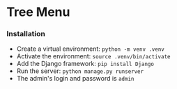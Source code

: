 # Tree Menu

### Installation

- Create a virtual environment: `python -m venv .venv`
- Activate the environment: `source .venv/bin/activate`
- Add the Django framework: `pip install Django`
- Run the server: `python manage.py runserver`
- The admin's login and password is `admin`
